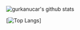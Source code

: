 ![gurkanucar's github stats](https://github-readme-stats.vercel.app/api?username=gurkanucar&show_icons=true&theme=radical)

[![Top Langs](https://github-readme-stats.vercel.app/api/top-langs/?username=gurkanucar&layout=compact&theme=radical)]
